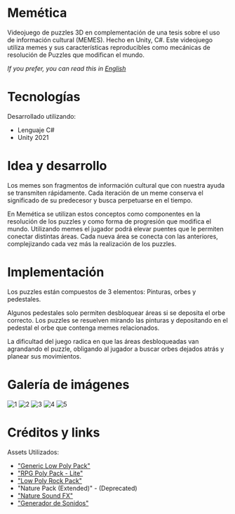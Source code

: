 # Memética

Videojuego de puzzles 3D en complementación de una tesis sobre el uso de información cultural (MEMES). Hecho en Unity, C#.
Este videojuego utiliza memes y sus características reproducibles como mecánicas de resolución de Puzzles que modifican el mundo.

*If you prefer, you can read this in [English](README.md)*

# Tecnologías

Desarrollado utilizando:
- Lenguaje C#
- Unity 2021

# Idea y desarrollo

Los memes son fragmentos de información cultural que con nuestra ayuda se transmiten rápidamente.
Cada iteración de un meme conserva el significado de su predecesor y busca perpetuarse en el tiempo.

En Memética se utilizan estos conceptos como componentes en la resolución de los puzzles y como forma de progresión que modifica el mundo.
Utilizando memes el jugador podrá elevar puentes que le permiten conectar distintas áreas.
Cada nueva área se conecta con las anteriores, complejizando cada vez más la realización de los puzzles.

# Implementación

Los puzzles están compuestos de 3 elementos: Pinturas, orbes y pedestales.

Algunos pedestales solo permiten desbloquear áreas si se deposita el orbe correcto.
Los puzzles se resuelven mirando las pinturas y depositando en el pedestal el orbe que contenga memes relacionados.

La dificultad del juego radica en que las áreas desbloqueadas van agrandando el puzzle, obligando al jugador a buscar orbes dejados atrás y planear sus movimientos.

# Galería de imágenes

![1](https://user-images.githubusercontent.com/88951560/164586659-8470af57-a577-4197-8639-bd198d45d23b.png)
![2](https://user-images.githubusercontent.com/88951560/164586663-4d0f5d69-4f71-43d4-80c0-1f537b728676.png)
![3](https://user-images.githubusercontent.com/88951560/164586665-99cd7cad-0322-4f6a-a8e5-141a961bd5d0.png)
![4](https://user-images.githubusercontent.com/88951560/164586671-6a5c87c8-2b8b-406f-9ea7-8d871aee0b55.png)
![5](https://user-images.githubusercontent.com/88951560/164586674-b183d6c7-f7b7-472b-b362-ee035fa1d5a7.png)

# Créditos y links

Assets Utilizados:
- ["Generic Low Poly Pack"](https://assetstore.unity.com/packages/3d/environments/generic-low-poly-pack-141077)
- ["RPG Poly Pack - Lite"](https://assetstore.unity.com/packages/3d/environments/landscapes/rpg-poly-pack-lite-148410)
- ["Low Poly Rock Pack"](https://assetstore.unity.com/packages/3d/environments/low-poly-rock-pack-57874)
- "Nature Pack (Extended)" - (Deprecated)
- ["Nature Sound FX"](https://assetstore.unity.com/packages/audio/sound-fx/nature-sound-fx-180413)
- ["Generador de Sonidos"](https://www.leshylabs.com/apps/sfMaker/)
